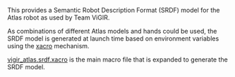 This provides a Semantic Robot Description Format (SRDF) model for the Atlas
robot as used by Team ViGIR.

As combinations of different Atlas models and hands could be used, the SRDF
model is generated at launch time based on environment variables using the
[xacro](http://wiki.ros.org/xacro) mechanism.

[vigir_atlas.srdf.xacro](https://github.com/team-vigir/vigir_atlas_planning/blob/master/vigir_atlas_moveit_config/config/vigir_atlas.srdf.xacro)
is the main macro file that is expanded to generate the SRDF model.
